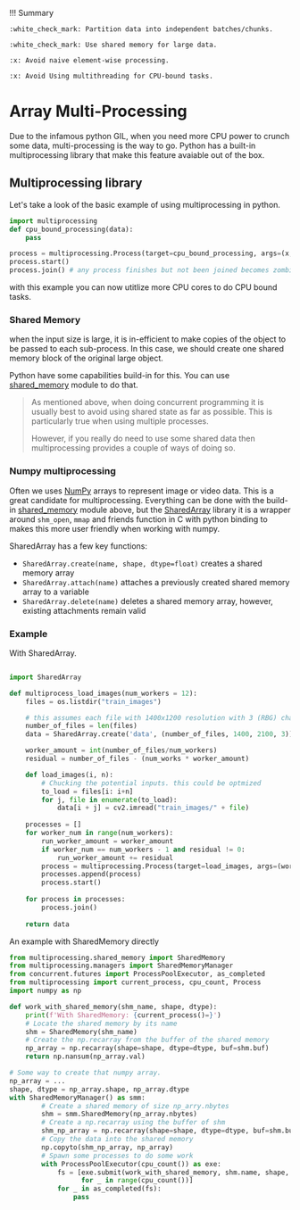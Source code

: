 !!! Summary

    :white_check_mark: Partition data into independent batches/chunks.
    
    :white_check_mark: Use shared memory for large data.
 
    :x: Avoid naive element-wise processing.

    :x: Avoid Using multithreading for CPU-bound tasks.


# Array Multi-Processing

Due to the infamous python GIL, when you need more CPU power to crunch some data, multi-processing is the way to go.   Python has a built-in multiprocessing library that make this feature avaiable out of the box. 

## Multiprocessing library

Let's take a look of the basic example of using multiprocessing in python.

```python
import multiprocessing
def cpu_bound_processing(data):
    pass

process = multiprocessing.Process(target=cpu_bound_processing, args=(x, y, z))
process.start()
process.join() # any process finishes but not been joined becomes zombie process.
```
with this example you can now utitlize more CPU cores to do CPU bound tasks.


### Shared Memory
when the input size is large, it is in-efficient to make copies of the object to be passed to each sub-process.  In this case, we should create one shared memory block of the original large object. 

Python have some capabilities build-in for this.  You can use [shared_memory] module to do that.

> As mentioned above, when doing concurrent programming it is usually best to avoid using shared state as far as possible. This is particularly true when using multiple processes.
>
> However, if you really do need to use some shared data then multiprocessing provides a couple of ways of doing so.


### Numpy multiprocessing

Often we uses [NumPy] arrays to represent image or video data.  This is a great candidate for multiprocessing.  Everything can be done with the build-in [shared_memory] module above, but the [SharedArray] library it is a wrapper around `shm_open`, `mmap` and friends function in C with python binding to makes this more user friendly when working with numpy. 

SharedArray has a few key functions:

- `SharedArray.create(name, shape, dtype=float)` creates a shared memory array
- `SharedArray.attach(name)` attaches a previously created shared memory array to a variable
- `SharedArray.delete(name)` deletes a shared memory array, however, existing attachments remain valid


### Example

With SharedArray. 

```python

import SharedArray

def multiprocess_load_images(num_workers = 12):
    files = os.listdir("train_images")

    # this assumes each file with 1400x1200 resolution with 3 (RBG) channels
    number_of_files = len(files)
    data = SharedArray.create('data', (number_of_files, 1400, 2100, 3))

    worker_amount = int(number_of_files/num_workers)
    residual = number_of_files - (num_works * worker_amount)

    def load_images(i, n):
        # Chucking the potential inputs. this could be optmized
        to_load = files[i: i+n]
        for j, file in enumerate(to_load):
            data[i + j] = cv2.imread("train_images/" + file)
        
    processes = []
    for worker_num in range(num_workers):
        run_worker_amount = worker_amount
        if worker_num == num_workers - 1 and residual != 0:
            run_worker_amount += residual
        process = multiprocessing.Process(target=load_images, args=(worker_amount*worker_num, run_worker_amount))
        processes.append(process)
        process.start()
    
    for process in processes:
        process.join()
    
    return data

```

An example with SharedMemory directly

```python
from multiprocessing.shared_memory import SharedMemory
from multiprocessing.managers import SharedMemoryManager
from concurrent.futures import ProcessPoolExecutor, as_completed
from multiprocessing import current_process, cpu_count, Process
import numpy as np

def work_with_shared_memory(shm_name, shape, dtype):
    print(f'With SharedMemory: {current_process()=}')
    # Locate the shared memory by its name
    shm = SharedMemory(shm_name)
    # Create the np.recarray from the buffer of the shared memory
    np_array = np.recarray(shape=shape, dtype=dtype, buf=shm.buf)
    return np.nansum(np_array.val)

# Some way to create that numpy array.
np_array = ...
shape, dtype = np_array.shape, np_array.dtype
with SharedMemoryManager() as smm:
        # Create a shared memory of size np_arry.nbytes
        shm = smm.SharedMemory(np_array.nbytes)
        # Create a np.recarray using the buffer of shm
        shm_np_array = np.recarray(shape=shape, dtype=dtype, buf=shm.buf)
        # Copy the data into the shared memory
        np.copyto(shm_np_array, np_array)
        # Spawn some processes to do some work
        with ProcessPoolExecutor(cpu_count()) as exe:
            fs = [exe.submit(work_with_shared_memory, shm.name, shape, dtype)
                  for _ in range(cpu_count())]
            for _ in as_completed(fs):
                pass
```



[shared_memory]: https://docs.python.org/3/library/multiprocessing.shared_memory.html#module-multiprocessing.shared_memory

[NumPy]: https://numpy.org/
[SharedArray]: https://pypi.org/project/SharedArray/

[ray]: https://docs.ray.io/en/latest/index.html
[dask]: https://docs.dask.org/
